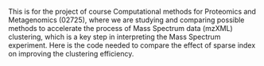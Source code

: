 This is for the project of course Computational methods for Proteomics and Metagenomics (02725), where we are studying and comparing possible methods to accelerate the process of Mass Spectrum data (mzXML) clustering, which is a key step in interpreting the Mass Spectrum experiment. Here is the code needed to compare the effect of sparse index on improving the clustering efficiency. 
